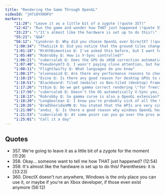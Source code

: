 ```yaml
---
title: "Rendering the Game Through OpenGL"
videoId: "jH7i0YXN9FU"
markers:
    "11:29": "Leave it as a little bit of a zygote (!quote 357)"
    "12:41": "Run the game and wonder how THAT just happened (!quote 358)"
    "33:23": "\"It's almost like the hardware is set up to do this!\" (!quote 359)"
    "55:21": "Q&A"
    "56:12": "Cynokron Q: Why did you choose OpenGL over DirectX? (!quote 360)"
    "1:00:34": "TheSizik Q: Did you notice that the ground tiles changed when you introduced sorting?"
    "1:01:18": "Mr4thDimention Q: I've asked this before, but I want to hear your case again, what specific things make a data-protocol based interface better than one with function calls?"
    "1:05:48": "Robrobby Q: How is V-Sync controlled?"
    "1:06:21": "cubercaleb Q: Does the GPU do sRGB correction automatically?"
    "1:07:40": "Pseudonym73 Q: I wasn't paying close attention, but has the OpenGL texture name thing broken hot-reloading?"
    "1:08:11": "FlightSwifty Q: What languages do you know"
    "1:08:17": "elxenoaizd Q: Are there any performance reasons to choose compatible OpenGL API vs Core, or is it just the fact that we get to use programmable shaders in Core?"
    "1:10:15": "Evine Q: Is there any good reason for desktop GPUs to not have programmable blend modes? Because I've seen that most mobile GPUs have that"
    "1:10:51": "Blackboard: Tiled (mobile) vs Non-tiled (desktop) Framebuffer"
    "1:17:26": "ttbjm Q: Do we get gamma correct rendering \"for free\" now?"
    "1:17:56": "cubercaleb Q: Doesn't the OS automatically V-Sync you, or does that only apply in windowed mode?"
    "1:18:13": "Robrobby Q: So gamma curve is also a OpenGL extension?"
    "1:18:20": "Longboolean Q: I know you're probobly sick of all the Vulkan questions, but here is another one. A lot of places online frame Vulkan as the next version of OpenGL, their thought being that once Vulkan is released development / adoption of OpenGL will dwindle to the point where OpenGL drivers are no longer developed by graphics card manufacturers. Could this happen? And in the event that it does, what is your plan?"
    "1:20:26": "BradSheridanMN Q: You stated that the APIs are very similar, but is there a visual effect that can be accomplished on DirectX and not on OpenGL or vice versa?"
    "1:21:00": "andsz_ Q: Is there a good reason why windows OpenGL headers only offer the old legacy stuff while other platforms add new stuff?"
    "1:21:53": "cubercaleb Q: At some point can you go over the pros and cons of the different graphics APIs?"
    "1:25:01": "Call it a day"
---
```


## Quotes

* 357\. We're going to leave it as a little bit of a zygote for the moment (11:29)
* 358\. Okay... someone want to tell me how THAT just happened? (12:54)
* 359\. It's almost like the hardware is set up to do this! Parentheses: it is (33:23)
* 360\. DirectX doesn't run anywhere, Windows is the only place you can use it, or maybe if you're an Xbox developer, if those even exist anymore (56:12)
